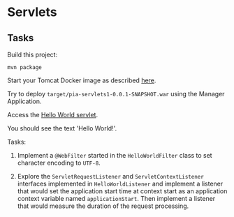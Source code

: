 # Servlets

## Tasks

Build this project:

```
mvn package
```

Start your Tomcat Docker image as described [here](../docker-tomcat/README.md).

Try to deploy `target/pia-servlets1-0.0.1-SNAPSHOT.war` using the Manager Application.

Access the [Hello World servlet](http://localhost:8080/pia-servlets1-0.0.1-SNAPSHOT/hello).

You should see the text 'Hello World!'.

Tasks:

1. Implement a `@WebFilter` started in the `HelloWorldFilter` class to set character encoding to `UTF-8`.

2. Explore the `ServletRequestListener` and `ServletContextListener` interfaces implemented in `HelloWorldListener` and implement
a listener that would set the application start time at context start as an application context variable named `applicationStart`.
Then implement a listener that would measure the duration of the request processing. 